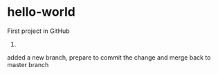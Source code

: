 # hello-world
First project in GitHub

1.  
added a new branch, prepare to commit the change and merge back to master branch
